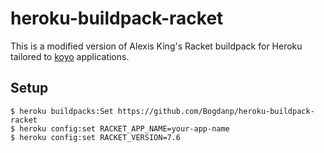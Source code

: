 # heroku-buildpack-racket

This is a modified version of Alexis King's Racket buildpack for
Heroku tailored to [koyo] applications.

## Setup

    $ heroku buildpacks:Set https://github.com/Bogdanp/heroku-buildpack-racket
    $ heroku config:set RACKET_APP_NAME=your-app-name
    $ heroku config:set RACKET_VERSION=7.6

[koyo]: https://koyoweb.org
